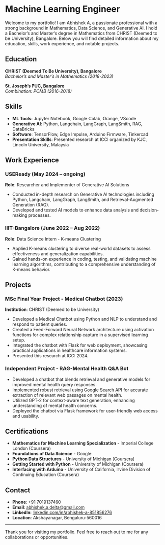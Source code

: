 # Machine Learning Engineer

Welcome to my portfolio! I am Abhishek A, a passionate professional with a strong background in Mathematics, Data Science, and Generative AI. I hold a Bachelor’s and Master’s degree in Mathematics from CHRIST (Deemed to be University), Bangalore. Below you will find detailed information about my education, skills, work experience, and notable projects.

## Education

**CHRIST (Deemed To Be University), Bangalore**  
_Bachelor’s and Master’s in Mathematics (2018-2023)_

**St. Joseph’s PUC, Bangalore**  
_Combination: PCMB (2016-2018)_

## Skills

- **ML Tools**: Jupyter Notebook, Google Colab, Orange, VScode
- **Generative AI**: Python, Langchain, LangGraph, LangSmith, RAG, DataBricks
- **Software**: TensorFlow, Edge Impulse, Arduino Firmware, Tinkercad
- **Presentation Skills**: Presented research at ICCI organized by KJC, Lincoln University, Malaysia

## Work Experience

### USEReady (May 2024 – ongoing)
**Role**: Researcher and Implementer of Generative AI Solutions
- Conducted in-depth research on Generative AI technologies including Python, Langchain, LangGraph, LangSmith, and Retrieval-Augmented Generation (RAG).
- Developed and tested AI models to enhance data analysis and decision-making processes.

### IIIT-Bangalore (June 2022 – Aug 2022)
**Role**: Data Science Intern - K-means Clustering
- Applied K-means clustering to diverse real-world datasets to assess effectiveness and generalization capabilities.
- Gained hands-on experience in coding, testing, and validating machine learning algorithms, contributing to a comprehensive understanding of K-means behavior.

## Projects

### MSc Final Year Project - Medical Chatbot (2023)
**Institution**: CHRIST (Deemed to be University)
- Developed a Medical Chatbot using Python and NLP to understand and respond to patient queries.
- Created a Feed-Forward Neural Network architecture using activation functions for complex relationship capture in a supervised learning setup.
- Integrated the chatbot with Flask for web deployment, showcasing practical applications in healthcare information systems.
- Presented this research at ICCI 2024.

### Independent Project - RAG-Mental Health Q&A Bot
- Developed a chatbot that blends retrieval and generative models for improved mental health query responses.
- Implemented robust retrieval using Google Search API for accurate extraction of relevant web passages on mental health.
- Utilized GPT-2 for context-aware text generation, enhancing understanding of mental health concerns.
- Deployed the chatbot via Flask framework for user-friendly web access and usability.

## Certifications

- **Mathematics for Machine Learning Specialization** - Imperial College London (Coursera)
- **Foundations of Data Science** - Google
- **Python Data Structures** - University of Michigan (Coursera)
- **Getting Started with Python** - University of Michigan (Coursera)
- **Interfacing with Arduino** - University of California, Irvine Division of Continuing Education (Coursera)

## Contact

- **Phone**: +91 7019137460
- **Email**: [abhishek.a.delta@gmail.com](mailto:abhishek.a.delta@gmail.com)
- **LinkedIn**: [linkedin.com/in/abhishek-a-851856276](https://www.linkedin.com/in/abhishek-a-851856276)
- **Location**: Akshayanagar, Bengaluru-560016

---

Thank you for visiting my portfolio. Feel free to reach out to me for any collaborations or opportunities.
